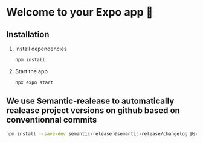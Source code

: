 # Welcome to your Expo app 👋

## Installation

1. Install dependencies

   ```bash
   npm install
   ```

2. Start the app

   ```bash
   npx expo start
   ```
## We use Semantic-realease to automatically realease project versions on github based on conventionnal commits

  ```bash
  npm install --save-dev semantic-release @semantic-release/changelog @semantic-release/git @semantic-release/github
  ```
